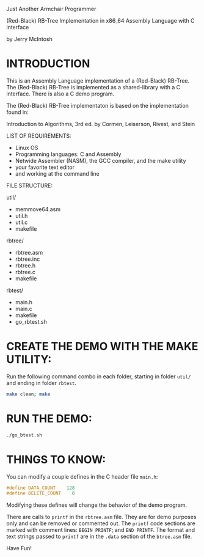 


Just Another Armchair Programmer

(Red-Black) RB-Tree Implementation in x86_64 Assembly Language with C interface

by Jerry McIntosh
# INTRODUCTION
This is an Assembly Language implementation of a (Red-Black) RB-Tree.  The (Red-Black) RB-Tree is implemented as a shared-library with a C interface.  There is also a C demo program.

The (Red-Black) RB-Tree implementaton is based on the implementation found in:

Introduction to Algorithms, 3rd ed.
by Cormen, Leiserson, Rivest, and Stein

LIST OF REQUIREMENTS:

+ Linux OS
+ Programming languages: C and Assembly
+ Netwide Assembler (NASM), the GCC compiler, and the make utility
+ your favorite text editor
+ and working at the command line

FILE STRUCTURE:

util/
+ memmove64.asm
+ util.h
+ util.c
+ makefile

rbtree/
+ rbtree.asm
+ rbtree.inc
+ rbtree.h
+ rbtree.c
+ makefile

rbtest/
+ main.h
+ main.c
+ makefile
+ go_rbtest.sh
# CREATE THE DEMO WITH THE MAKE UTILITY:
Run the following command combo in each folder, starting in folder `util/` and ending in folder `rbtest`.
```bash
make clean; make
```
# RUN THE DEMO:
```bash
./go_btest.sh
```
# THINGS TO KNOW:
You can modify a couple defines in the C header file `main.h`:
```c
#define DATA_COUNT    128
#define DELETE_COUNT    0
```
Modifying these defines will change the behavior of the demo program.

There are calls to `printf` in the `rbtree.asm` file.  They are for demo purposes only and can be removed or commented out.  The `printf` code sections are marked with comment lines: `BEGIN PRINTF`; and `END PRINTF`.  The format and text strings passed to `printf` are in the `.data` section of the `btree.asm` file.

Have Fun!
